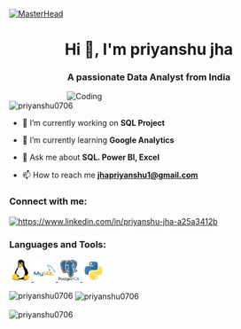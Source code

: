 [![MasterHead](https://synder.com/blog/wp-content/uploads/sites/5/2023/04/data-driven-analytics-and-why-its-important-1024x317.jpg)](https://github.com/priyanshu0706)
<h1 align="center">Hi 👋, I'm priyanshu jha</h1>
<h3 align="center">A passionate Data Analyst from India</h3>
<img align="right" alt="Coding" width="400" src="https://capturly.com/blog/wp-content/uploads/2018/02/Data-Website-Analytics.gif"

<p align="left"> <img src="https://komarev.com/ghpvc/?username=priyanshu0706&label=Profile%20views&color=0e75b6&style=flat" alt="priyanshu0706" /> </p>

- 🔭 I’m currently working on **SQL Project**

- 🌱 I’m currently learning **Google Analytics**

- 💬 Ask me about **SQL. Power BI, Excel**

- 📫 How to reach me **jhapriyanshu1@gmail.com**

<h3 align="left">Connect with me:</h3>
<p align="left">
<a href="https://linkedin.com/in/https://www.linkedin.com/in/priyanshu-jha-a25a3412b" target="blank"><img align="center" src="https://raw.githubusercontent.com/rahuldkjain/github-profile-readme-generator/master/src/images/icons/Social/linked-in-alt.svg" alt="https://www.linkedin.com/in/priyanshu-jha-a25a3412b" height="30" width="40" /></a>
</p>

<h3 align="left">Languages and Tools:</h3>
<p align="left"> <a href="https://www.linux.org/" target="_blank" rel="noreferrer"> <img src="https://raw.githubusercontent.com/devicons/devicon/master/icons/linux/linux-original.svg" alt="linux" width="40" height="40"/> </a> <a href="https://www.mysql.com/" target="_blank" rel="noreferrer"> <img src="https://raw.githubusercontent.com/devicons/devicon/master/icons/mysql/mysql-original-wordmark.svg" alt="mysql" width="40" height="40"/> </a> <a href="https://www.postgresql.org" target="_blank" rel="noreferrer"> <img src="https://raw.githubusercontent.com/devicons/devicon/master/icons/postgresql/postgresql-original-wordmark.svg" alt="postgresql" width="40" height="40"/> </a> <a href="https://www.python.org" target="_blank" rel="noreferrer"> <img src="https://raw.githubusercontent.com/devicons/devicon/master/icons/python/python-original.svg" alt="python" width="40" height="40"/> </a> </p>

<p><img align="left" src="https://github-readme-stats.vercel.app/api/top-langs?username=priyanshu0706&show_icons=true&locale=en&layout=compact" alt="priyanshu0706" /></p>

<p>&nbsp;<img align="center" src="https://github-readme-stats.vercel.app/api?username=priyanshu0706&show_icons=true&locale=en" alt="priyanshu0706" /></p>

<p><img align="center" src="https://github-readme-streak-stats.herokuapp.com/?user=priyanshu0706&" alt="priyanshu0706" /></p>
